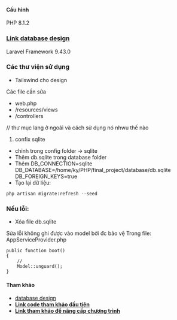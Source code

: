 #### Cấu hình 
PHP 8.1.2

### **[Link database design](638a088dbae3ed7c45445a4c)**

Laravel Framework 9.43.0

### Các thư viện sử dụng
- Tailswind cho design 

Các file cần sửa 
- web.php
- /resources/views
- /controllers


// thư mục lang ở ngoài và cách sử dụng nó nhwu thế nào

1. confix sqlite
- chỉnh trong config folder -> sqlite
- Thêm db.sqlite trong database folder
- Thêm
    DB_CONNECTION=sqlite
    DB_DATABASE=/home/ky/PHP/final_project/database/db.sqlite
    DB_FOREIGN_KEYS=true
- Tạo lại dữ liệu:
```
php artisan migrate:refresh --seed
```
### Nếu lỗi:
- Xóa file db.sqlite

Sửa lỗi không ghi được vào model bởi đc bảo vệ 
Trong file: AppServiceProvider.php

```
public function boot()
{
    //
    Model::unguard();
}
```

#### Tham khảo
- [database design](https://www.inettutor.com/diagrams/exam-management-system-database-design/) 
- **[Link code tham khảo đầu tiên](https://github.com/hellomustaq/Online-Exam-with-laravel)**
- **[Link tham khảo để nâng cấp chương trình](https://www.campcodes.com/projects/php/online-examination-system-with-timer-using-php-mysql-free-download/)**
